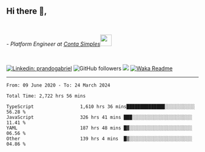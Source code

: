 <h2>Hi there  👋,</h2> </br>

<p><em>- Platform Engineer at <a href="https://contasimples.com">Conta Simples</a><img src="https://media.giphy.com/media/WUlplcMpOCEmTGBtBW/giphy.gif" width="30"> 
</em></p></br>


[![Linkedin: prandogabriel](https://img.shields.io/badge/-prandogabriel-blue?style=flat-square&logo=Linkedin&logoColor=white&link=https://www.linkedin.com/in/prandogabriel/)](https://www.linkedin.com/in/prandogabriel)
![GitHub followers](https://img.shields.io/github/followers/prandogabriel?label=Follow&style=social)
![](https://visitor-badge.glitch.me/badge?page_id=prandogabriel.prandogabriel)
[![Waka Readme](https://github.com/prandogabriel/prandogabriel/actions/workflows/update-stats.yml.yml/badge.svg)](https://github.com/prandogabriel/prandogabriel/actions/workflows/update-stats.yml.yml)

---

<!--START_SECTION:waka-->

```golang
From: 09 June 2020 - To: 24 March 2024

Total Time: 2,722 hrs 56 mins

TypeScript                 1,610 hrs 36 mins██████████████░░░░░░░░░░░   56.28 %
JavaScript                 326 hrs 41 mins ███░░░░░░░░░░░░░░░░░░░░░░   11.41 %
YAML                       187 hrs 48 mins █▓░░░░░░░░░░░░░░░░░░░░░░░   06.56 %
Other                      139 hrs 4 mins  █▒░░░░░░░░░░░░░░░░░░░░░░░   04.86 %
```

<!--END_SECTION:waka-->

